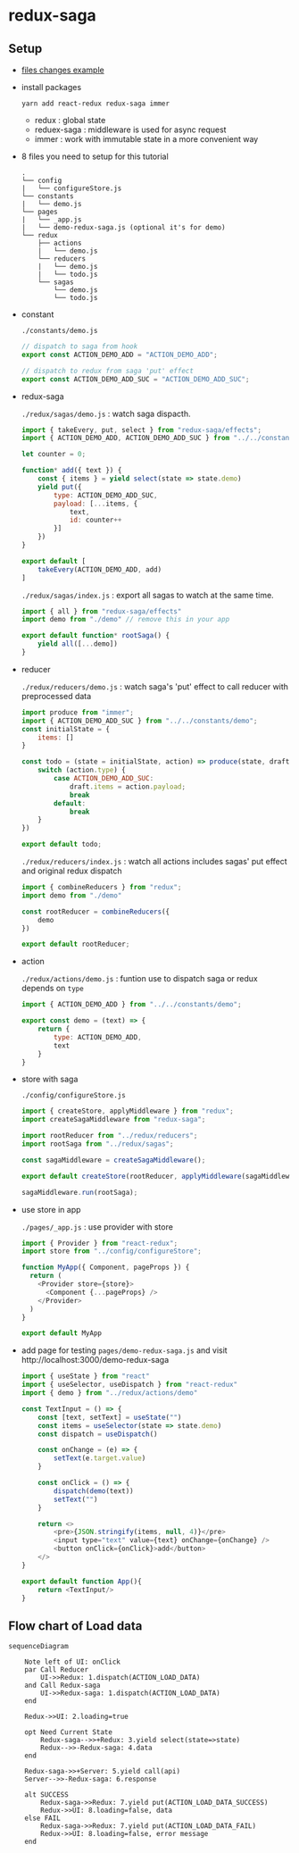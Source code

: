 # redux-saga

## Setup


- [files changes example](https://github.com/tsengyushiang/next.js/pull/1/files)

- install packages

    ```
    yarn add react-redux redux-saga immer
    ```
    - redux : global state
    - reduex-saga :  middleware is used for async request
    - immer : work with immutable state in a more convenient way


- 8 files you need to setup for this tutorial

    ```
    .
    └── config
    |   └── configureStore.js
    └── constants
    |   └── demo.js
    └── pages
    |   └── _app.js
    |   └── demo-redux-saga.js (optional it's for demo)
    └── redux
        ├── actions
        |   └── demo.js
        └── reducers
        |   └── demo.js
        |   └── todo.js
        └── sagas
            └── demo.js
            └── todo.js
    ```

- constant

    `./constants/demo.js`
    
    ```javascript
    // dispatch to saga from hook
    export const ACTION_DEMO_ADD = "ACTION_DEMO_ADD";

    // dispatch to redux from saga 'put' effect
    export const ACTION_DEMO_ADD_SUC = "ACTION_DEMO_ADD_SUC";
    ```

- redux-saga

    `./redux/sagas/demo.js` : watch saga dispacth.
    
    ```javascript
    import { takeEvery, put, select } from "redux-saga/effects";
    import { ACTION_DEMO_ADD, ACTION_DEMO_ADD_SUC } from "../../constants/demo";

    let counter = 0;

    function* add({ text }) {
        const { items } = yield select(state => state.demo)
        yield put({
            type: ACTION_DEMO_ADD_SUC,
            payload: [...items, {
                text,
                id: counter++
            }]
        })
    }

    export default [
        takeEvery(ACTION_DEMO_ADD, add)
    ]
    ```

    `./redux/sagas/index.js` : export all sagas to watch at the same time.
    
    ```javascript
    import { all } from "redux-saga/effects"
    import demo from "./demo" // remove this in your app

    export default function* rootSaga() {
        yield all([...demo])
    }
    ```

- reducer

    `./redux/reducers/demo.js` : watch saga's 'put' effect to call reducer with preprocessed data
    
    ```javascript
    import produce from "immer";
    import { ACTION_DEMO_ADD_SUC } from "../../constants/demo";
    const initialState = {
        items: []
    }

    const todo = (state = initialState, action) => produce(state, draft => {
        switch (action.type) {
            case ACTION_DEMO_ADD_SUC:
                draft.items = action.payload;
                break
            default:
                break
        }
    })

    export default todo;
    ```

    `./redux/reducers/index.js` : watch all actions includes sagas' put effect and original redux dispatch
    
    ```javascript
    import { combineReducers } from "redux";
    import demo from "./demo"

    const rootReducer = combineReducers({
        demo
    })

    export default rootReducer;
    ```

- action

    `./redux/actions/demo.js` :  funtion use to dispatch saga or redux depends on  `type`
    
    ```javascript
    import { ACTION_DEMO_ADD } from "../../constants/demo";

    export const demo = (text) => {
        return {
            type: ACTION_DEMO_ADD,
            text
        }
    }
    ```

- store with saga

    `./config/configureStore.js`

    ```javascript
    import { createStore, applyMiddleware } from "redux";
    import createSagaMiddleware from "redux-saga";

    import rootReducer from "../redux/reducers";
    import rootSaga from "../redux/sagas";

    const sagaMiddleware = createSagaMiddleware();

    export default createStore(rootReducer, applyMiddleware(sagaMiddleware));

    sagaMiddleware.run(rootSaga);
    ```

- use store in app

    `./pages/_app.js` : use provider with store

    ```javascript
    import { Provider } from "react-redux";
    import store from "../config/configureStore";

    function MyApp({ Component, pageProps }) {
      return (
        <Provider store={store}>
          <Component {...pageProps} />
        </Provider>
      )
    }
    
    export default MyApp
    ```

- add page for testing `pages/demo-redux-saga.js` and visit http://localhost:3000/demo-redux-saga

    ```javascript
    import { useState } from "react"
    import { useSelector, useDispatch } from "react-redux"
    import { demo } from "../redux/actions/demo"

    const TextInput = () => {
        const [text, setText] = useState("")
        const items = useSelector(state => state.demo)
        const dispatch = useDispatch()

        const onChange = (e) => {
            setText(e.target.value)
        }

        const onClick = () => {
            dispatch(demo(text))
            setText("")
        }

        return <>
            <pre>{JSON.stringify(items, null, 4)}</pre>
            <input type="text" value={text} onChange={onChange} />
            <button onClick={onClick}>add</button>
        </>
    }

    export default function App(){
        return <TextInput/>
    }
    ```

## Flow chart of Load data

```mermaid
sequenceDiagram
       
    Note left of UI: onClick
    par Call Reducer
        UI->>Redux: 1.dispatch(ACTION_LOAD_DATA)
    and Call Redux-saga
        UI->>Redux-saga: 1.dispatch(ACTION_LOAD_DATA)
    end
    
    Redux->>UI: 2.loading=true
    
    opt Need Current State
        Redux-saga-->>+Redux: 3.yield select(state=>state)
        Redux-->>-Redux-saga: 4.data
    end
    
    Redux-saga->>+Server: 5.yield call(api)
    Server-->>-Redux-saga: 6.response
    
    alt SUCCESS
        Redux-saga->>Redux: 7.yield put(ACTION_LOAD_DATA_SUCCESS)
        Redux->>UI: 8.loading=false, data
    else FAIL
        Redux-saga->>Redux: 7.yield put(ACTION_LOAD_DATA_FAIL)
        Redux->>UI: 8.loading=false, error message 
    end

```
